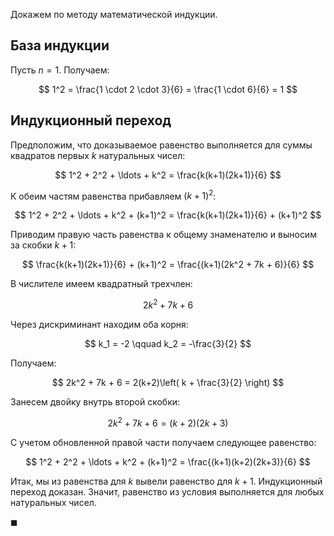 Докажем по методу математической индукции.

## База индукции

Пусть $n=1$. Получаем:

$$ 1^2 = \frac{1 \cdot 2 \cdot 3}{6} = \frac{1 \cdot 6}{6} = 1 $$

## Индукционный переход

Предположим, что доказываемое равенство выполняется для суммы квадратов первых $k$ натуральных чисел:

$$ 1^2 + 2^2 + \ldots + k^2 = \frac{k(k+1)(2k+1)}{6} $$

К обеим частям равенства прибавляем $(k+1)^2$:

$$ 1^2 + 2^2 + \ldots + k^2 + (k+1)^2 = \frac{k(k+1)(2k+1)}{6} + (k+1)^2 $$

Приводим правую часть равенства к общему знаменателю и выносим за скобки $k+1$:

$$ \frac{k(k+1)(2k+1)}{6} + (k+1)^2 = \frac{(k+1)(2k^2 + 7k + 6)}{6} $$

В числителе имеем квадратный трехчлен:

$$ 2k^2 + 7k + 6 $$

Через дискриминант находим оба корня:

$$ k_1 = -2 \qquad k_2 = -\frac{3}{2} $$

Получаем:

$$ 2k^2 + 7k + 6 = 2(k+2)\left( k + \frac{3}{2} \right) $$

Занесем двойку внутрь второй скобки:

$$ 2k^2 + 7k + 6 = (k+2)(2k+3) $$

С учетом обновленной правой части получаем следующее равенство:

$$ 1^2 + 2^2 + \ldots + k^2 + (k+1)^2 = \frac{(k+1)(k+2)(2k+3)}{6} $$

Итак, мы из равенства для $k$ вывели равенство для $k+1$. Индукционный переход доказан.
Значит, равенство из условия выполняется для любых натуральных чисел.

$\blacksquare$